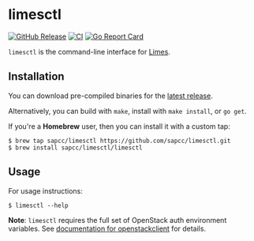 # limesctl

[![GitHub Release](https://img.shields.io/github/v/release/sapcc/limesctl)](https://github.com/sapcc/limesctl/releases/latest)
[![CI](https://github.com/sapcc/limesctl/actions/workflows/ci.yaml/badge.svg)](https://github.com/sapcc/limesctl/actions/workflows/ci.yaml)
[![Go Report Card](https://goreportcard.com/badge/github.com/sapcc/limesctl)](https://goreportcard.com/report/github.com/sapcc/limesctl)

`limesctl` is the command-line interface for [Limes](https://github.com/sapcc/limes).

## Installation

You can download pre-compiled binaries for the [latest release](https://github.com/sapcc/limesctl/releases/latest).

Alternatively, you can build with `make`, install with `make install`, or `go get`.

If you're a **Homebrew** user, then you can install it with a custom tap:

 ```
 $ brew tap sapcc/limesctl https://github.com/sapcc/limesctl.git
 $ brew install sapcc/limesctl/limesctl
```

## Usage

For usage instructions:

```
$ limesctl --help
```

**Note**: `limesctl` requires the full set of OpenStack auth environment
variables. See [documentation for openstackclient](https://docs.openstack.org/python-openstackclient/latest/cli/man/openstack.html) for details.
